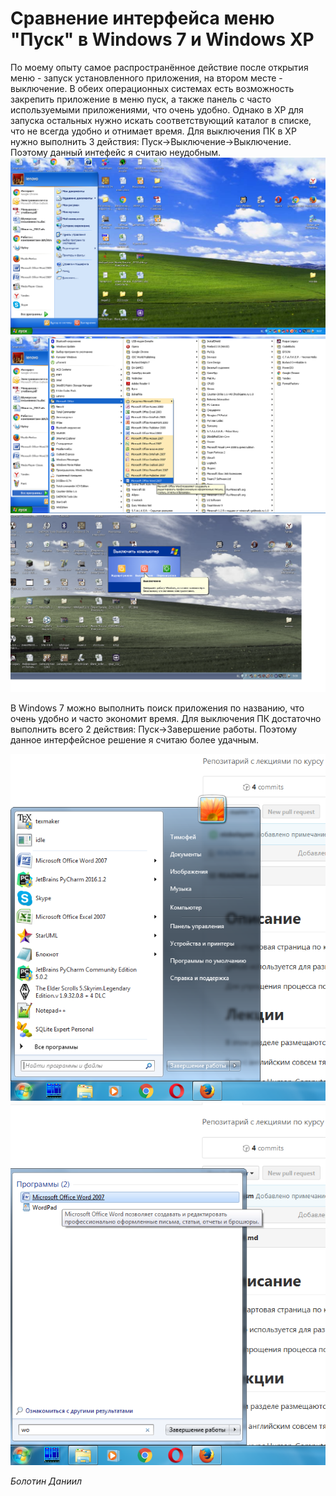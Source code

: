 # Сравнение интерфейса меню "Пуск" в Windows 7 и Windows XP
По моему опыту самое распространённое действие после открытия меню - запуск установленного приложения, на втором месте - выключение.
В обеих операционных системах есть возможность закрепить приложение в меню пуск, а также панель с часто используемыми приложениями, что очень удобно. Однако в XP для запуска остальных нужно искать соответствующий каталог в списке, что не всегда удобно и отнимает время. Для выключения ПК в XP нужно выполнить 3 действия: Пуск->Выключение->Выключение. Поэтому данный интефейс я считаю неудобным.
![XP_1](./XP_1.bmp)
![XP_2](./XP_2.bmp)
![XP_3](./XP_3.bmp)

В Windows 7 можно выполнить поиск приложения по названию, что очень удобно и часто экономит время. Для выключения ПК достаточно выполнить всего 2 действия: Пуск->Завершение работы. Поэтому данное интерфейсное решение я считаю более удачным.

![7_1](./7_1.png)
![7_2](./7_2.png)

*Болотин Даниил*
